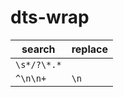 # dts-wrap
| search      | replace |
| ----------- | ------- |
| `\s*/?\*.*` |         |
| `^\n\n+`    | `\n`    |
